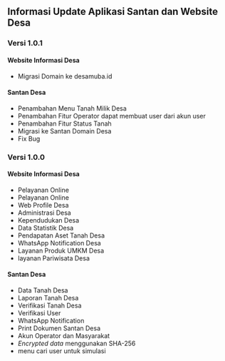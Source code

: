 ## Informasi Update Aplikasi Santan dan Website Desa

### Versi 1.0.1
#### Website Informasi Desa
- Migrasi Domain ke desamuba.id
#### Santan Desa
- Penambahan Menu Tanah Milik Desa
- Penambahan Fitur Operator dapat membuat user dari akun user
- Penambahan Fitur Status Tanah
- Migrasi ke Santan Domain Desa
- Fix Bug


### Versi 1.0.0
#### Website Informasi Desa
- Pelayanan Online
- Pelayanan Online
- Web Profile Desa
- Administrasi Desa
- Kependudukan Desa
- Data Statistik Desa
- Pendapatan Aset Tanah Desa
- WhatsApp Notification Desa
- Layanan Produk UMKM Desa
- layanan Pariwisata Desa
#### Santan Desa
- Data Tanah Desa
- Laporan Tanah Desa
- Verifikasi Tanah Desa
- Verifikasi User
- WhatsApp Notification
- Print Dokumen Santan Desa
- Akun Operator dan Masyarakat
- *Encrypted data* menggunakan SHA-256
- menu cari user untuk simulasi
